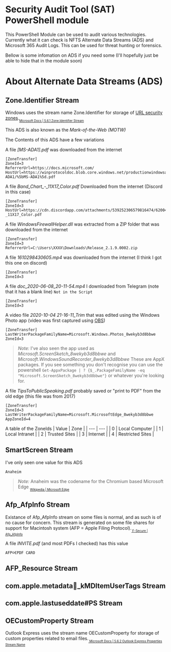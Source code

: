 # Security Audit Tool (SAT) PowerShell module
This PowerShell Module can be used to audit various technologies. Currently what it can check is NFTS Alternate Data Streams (ADS) and Microsoft 365 Audit Logs. This can be used for threat hunting or forensics.

Bellow is some infomation on ADS if you need some (I'll hopefully just be able to hide that in the module soon)

# About Alternate Data Streams (ADS)

## Zone.Identifier Stream
Windows uses the stream name Zone.Identifier for storage of <a href="https://docs.microsoft.com/en-us/previous-versions/windows/internet-explorer/ie-developer/platform-apis/ms537183(v=vs.85)?redirectedfrom=MSDN">URL security zones</a>.<sub><sub><a href="https://docs.microsoft.com/en-us/openspecs/windows_protocols/ms-fscc/6e3f7352-d11c-4d76-8c39-2516a9df36e8">Microsoft Docs | 5.6.1 Zone.Identifier Stream</a></sub></sub>

This ADS is also known as the *Mark-of-the-Web (MOTW)*
  
The Contents of this ADS have a few variations 
  
A file *[MS-ADA1].pdf* was downloaded from the internet
```
[ZoneTransfer]
ZoneId=3
ReferrerUrl=https://docs.microsoft.com/
HostUrl=https://winprotocoldoc.blob.core.windows.net/productionwindowsarchives/MS-ADA1/%5bMS-ADA1%5d.pdf
```
  
A file *Band_Chart_-_11X17_Color.pdf* Downloaded from the internet (Discord in this case)
```
[ZoneTransfer]
ZoneId=3
HostUrl=https://cdn.discordapp.com/attachments/539252306579816474/620049600782401542/Band_Chart_-_11X17_Color.pdf
```
  
A file *WindowsFirewallHelper.dll* was extracted from a ZIP folder that was downloaded from the internet
```
[ZoneTransfer]
ZoneId=3
ReferrerUrl=C:\Users\XXXX\Downloads\Release_2.1.9.0002.zip
```  
  
A file *1610298430605.mp4* was downloaded from the internet (I think I got this one on discord)
```
[ZoneTransfer]
ZoneId=3
```

A file *doc_2020-06-08_20-11-54.mp4* I downloaded from Telegram (note that it has a blank line) `Not in the Script`
```
[ZoneTransfer]
ZoneId=3

```
  
A video file *2020-10-04 21-16-11_Trim* that was edited using the Windows Photo app (video was first captured using <a href="https://obsproject.com/">OBS</a>)
```
[ZoneTransfer]
LastWriterPackageFamilyName=Microsoft.Windows.Photos_8wekyb3d8bbwe
ZoneId=3
```
> *Note:* I've also seen the app used as *Microsoft.ScreenSketch_8wekyb3d8bbwe* and *Microsoft.WindowsSoundRecorder_8wekyb3d8bbwe* These are AppX packages. If you see something you don't recognise you can use the powershell `Get-AppxPackage | ? {$_.PackageFamilyName -eq "Microsoft.ScreenSketch_8wekyb3d8bbwe"}` or whatever you're looking for.
  
A file *TipsToPublicSpeaking.pdf* probably saved or "print to PDF" from the old edge (this file was from 2017)
```
[ZoneTransfer]
ZoneId=3
LastWriterPackageFamilyName=Microsoft.MicrosoftEdge_8wekyb3d8bbwe
AppZoneId=4
```
  
A table of the ZoneIds
| Value | Zone |
| --- | --- |
| 0 | Local Computer |
| 1 | Local Intranet |
| 2 | Trusted Sites |
| 3 | Internet |
| 4 | Restricted Sites |
## SmartScreen Stream
I've only seen one value for this ADS
```
Anaheim
```
> *Note:* Anaheim was the codename for the Chromium based Microsoft Edge <sub><sub><a href="https://en.wikipedia.org/wiki/Microsoft_Edge#New_Edge_(2019%E2%80%93present)">Wikipedia | Microsoft Edge</a></sub></sub>
  
## Afp_AfpInfo Stream
Existance of Afp_AfpInfo stream on some files is normal, and as such is of no cause for concern. This stream is generated on some file shares for support for Macintosh system (AFP = Apple Filing Protocol).<sub><sub><a href="https://www.f-secure.com/v-descs/afpinfo.shtml"> F-Secure | Afp_AfpInfo </a></sub></sub>
  
A file *INVITE.pdf* (and most PDFs I checked) has this value
```
AFP☺€PDF CARO
```
## AFP_Resource Stream

## com.apple.metadata_kMDItemUserTags Stream
  
## com.apple.lastuseddate#PS Stream
  
## OECustomProperty Stream
Outlook Express uses the stream name OECustomProperty for storage of custom properties related to email files.<sub><sub><a href="https://docs.microsoft.com/en-us/openspecs/windows_protocols/ms-fscc/f1adfb03-a5ca-49e5-9f0e-c01b7c56c2e3"> Microsoft Docs | 5.6.2 Outlook Express Properties Stream Name </a></sub></sub>
